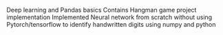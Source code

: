 Deep learning and Pandas basics
Contains Hangman game project implementation
Implemented Neural network from scratch without using Pytorch/tensorflow to identify handwritten digits using numpy and python
